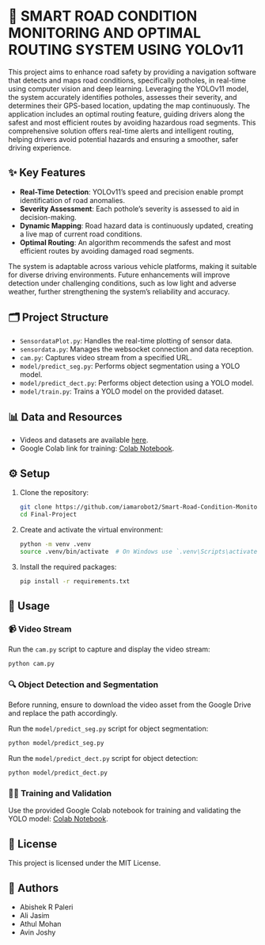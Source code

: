 # 🚗 SMART ROAD CONDITION MONITORING AND OPTIMAL ROUTING SYSTEM USING YOLOv11

This project aims to enhance road safety by providing a navigation software that detects and maps road conditions, specifically potholes, in real-time using computer vision and deep learning. Leveraging the YOLOv11 model, the system accurately identifies potholes, assesses their severity, and determines their GPS-based location, updating the map continuously. The application includes an optimal routing feature, guiding drivers along the safest and most efficient routes by avoiding hazardous road segments. This comprehensive solution offers real-time alerts and intelligent routing, helping drivers avoid potential hazards and ensuring a smoother, safer driving experience.

## ✨ Key Features

- **Real-Time Detection**: YOLOv11’s speed and precision enable prompt identification of road anomalies.
- **Severity Assessment**: Each pothole’s severity is assessed to aid in decision-making.
- **Dynamic Mapping**: Road hazard data is continuously updated, creating a live map of current road conditions.
- **Optimal Routing**: An algorithm recommends the safest and most efficient routes by avoiding damaged road segments.

The system is adaptable across various vehicle platforms, making it suitable for diverse driving environments. Future enhancements will improve detection under challenging conditions, such as low light and adverse weather, further strengthening the system’s reliability and accuracy.

## 🗂️ Project Structure

- `SensordataPlot.py`: Handles the real-time plotting of sensor data.
- `sensordata.py`: Manages the websocket connection and data reception.
- `cam.py`: Captures video stream from a specified URL.
- `model/predict_seg.py`: Performs object segmentation using a YOLO model.
- `model/predict_dect.py`: Performs object detection using a YOLO model.
- `model/train.py`: Trains a YOLO model on the provided dataset.

## 📊 Data and Resources

- Videos and datasets are available [here](https://drive.google.com/drive/folders/1Ek4JjCteSU0B6NoKK0q62v8-HRmDATxX?usp=drive_link).
- Google Colab link for training: [Colab Notebook](https://colab.research.google.com/drive/1q68maJrnHwWhyiYtThARvkFmlDFnEh1c?usp=sharing).

## ⚙️ Setup

1. Clone the repository:
    ```sh
    git clone https://github.com/iamarobot2/Smart-Road-Condition-Monitoring-and-Routing-System.git
    cd Final-Project
    ```

2. Create and activate the virtual environment:
    ```sh
    python -m venv .venv
    source .venv/bin/activate  # On Windows use `.venv\Scripts\activate`
    ```

3. Install the required packages:
    ```sh
    pip install -r requirements.txt
    ```

## 🚀 Usage

### 📹 Video Stream

Run the `cam.py` script to capture and display the video stream:
```sh
python cam.py
```

### 🔍 Object Detection and Segmentation

Before running, ensure to download the video asset from the Google Drive and replace the path accordingly.

Run the `model/predict_seg.py` script for object segmentation:
```sh
python model/predict_seg.py
```

Run the `model/predict_dect.py` script for object detection:
```sh
python model/predict_dect.py
```

### 🏋️‍♂️ Training and Validation

Use the provided Google Colab notebook for training and validating the YOLO model:
[Colab Notebook](https://colab.research.google.com/drive/1q68maJrnHwWhyiYtThARvkFmlDFnEh1c?usp=sharing).

## 📜 License

This project is licensed under the MIT License.

## 👥 Authors

- Abishek R Paleri
- Ali Jasim
- Athul Mohan
- Avin Joshy